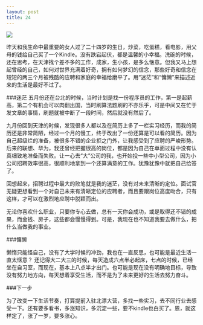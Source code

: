 ```yaml
---
layout: post
title: 24
---
```

![](http://ww4.sinaimg.cn/bmiddle/6febcb2fjw1ey8txf95nyj20u00u0jt8.jpg)

昨天和我生命中最重要的女人过了二十四岁的生日，炒菜，吃蛋糕，看电影，用父母的钱给自己买了一个Kindle。没有跌宕起伏，都是温馨的小幸福。洗碗的时候，还在思考，在天津找个差不多的工作，成家，生小孩，是多么惬意。但我又马上想起曾经的自己，如何对世界充满着好奇，拥有如何梦幻的信念，那些好奇和信念在短短的两三个月被残酷的应聘和家庭的幸福给磨平了。用“迷茫”和“慵懒”来描述近来的生活是最好不过了。



###迷茫
五月份还在台北的时候，当时计划是找一份程序员的工作，第一是起薪高，第二个有机会可以肉翻出国，当时刷算法题刷的不亦乐乎，可是中间又在忙于发文章的事情，刷题就被中断了一段时间，然后就没有然后了。

九月份回到天津的时候，发现很多人都以及在简历上多了一栏实习经历，而我的简历还是非常简陋，经过一个月的慢工，终于改出了一份还算是可以看的简历。因为自己超级烂的准备，被很多不错的企业拒之门外，让我感受到了应聘的严峻形势。后来的联想、华为，我还曾经把握很高的岗位，都是因为自己在单面过程中没有认真细致地准备而失败。让一心去“大”公司的我，也开始投一些中小型公司，因为小公司招聘效率很高，很顺利地拿到一个还算满意的工作。犹豫犹豫中就把自己给签了。

回想起来，招聘过程中最大的败笔就是我的迷茫，没有对未来清晰的定位。面试官无疑更想看到一个对自己未来有清晰定位的应聘者，而且要跟岗位高度吻合，只有这样，才可以在激烈地应聘中脱颖而出。

无论你喜欢什么职业，只要你专心去做，总有一天你会成功，或是取得还不错的成果，而金钱、房子，这些都会慢慢得到。可是，我现在也不知道我要去做什么，把什么当做我的事业。

###慵懒

懒惰只能怪自己，没有了大学时候的冲劲，我也在一直反思，也可能是最近生活一直太惬意？ 还记得大二大三的时候，每天造成六点半必起床，七点的时候，已经坐在自习室，而现在，基本上八点半才出门。也可能是现在没有明确地目标，导致没有努力地方向，每天想着享受生活，而不是为了未来更好的生活去努力奋斗。

###下一步

为了改变一下生活节奏，打算提前入驻北漂大营，多找一些实习，去不同行业去感受一下。还有要多看书，多涨知识，多沉淀一些，要不kindle也白买了。恩，就这样定了，涨了一岁，要多涨心。



